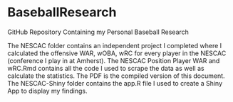 # BaseballResearch
GitHub Repository Containing my Personal Baseball Research

The NESCAC folder contains an independent project I completed where I calculated the offensive WAR, wOBA, wRC for every player in the NESCAC (conference I play in at Amherst). The NESCAC Position Player WAR and wRC.Rmd contains all the code I used to scrape the data as well as calculate the statistics. The PDF is the compiled version of this document. The NESCAC-Shiny folder contains the app.R file I used to create a Shiny App to display my findings.
